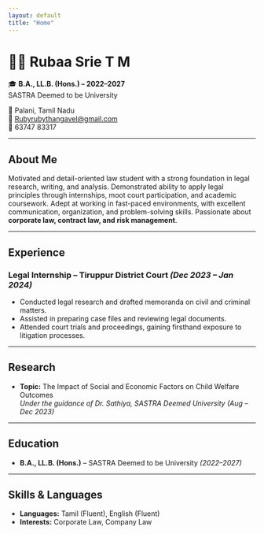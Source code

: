 ```yaml
---
layout: default
title: "Home"
---
```


# 👩‍⚖️ Rubaa Srie T M

🎓 **B.A., LL.B. (Hons.) – 2022–2027**  
SASTRA Deemed to be University  

📍 Palani, Tamil Nadu  
📧 [Rubyrubythangavel@gmail.com](mailto:Rubyrubythangavel@gmail.com)  
📱 63747 83317  

---

## About Me
Motivated and detail-oriented law student with a strong foundation in legal research, writing, and analysis. Demonstrated ability to apply legal principles through internships, moot court participation, and academic coursework. Adept at working in fast-paced environments, with excellent communication, organization, and problem-solving skills. Passionate about **corporate law, contract law, and risk management**.

---

## Experience
### Legal Internship – Tiruppur District Court *(Dec 2023 – Jan 2024)*
- Conducted legal research and drafted memoranda on civil and criminal matters.  
- Assisted in preparing case files and reviewing legal documents.  
- Attended court trials and proceedings, gaining firsthand exposure to litigation processes.  

---

## Research
- **Topic:** The Impact of Social and Economic Factors on Child Welfare Outcomes  
  *Under the guidance of Dr. Sathiya, SASTRA Deemed University (Aug – Dec 2023)*  

---

## Education
- **B.A., LL.B. (Hons.)** – SASTRA Deemed to be University *(2022–2027)*  

---

## Skills & Languages
- **Languages:** Tamil (Fluent), English (Fluent)  
- **Interests:** Corporate Law, Company Law
